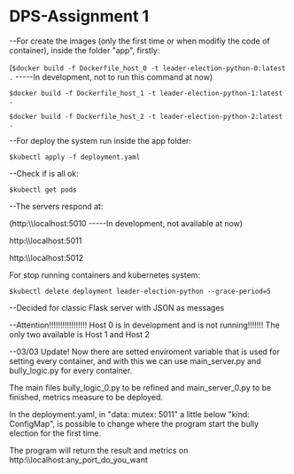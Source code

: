 # DPS-Assignment 1

--For create the images (only the first time or when modifiy the code of container), inside the folder "app", firstly:

(`$docker build -f Dockerfile_host_0 -t leader-election-python-0:latest .` -----In development, not to run this command at now)

`$docker build -f Dockerfile_host_1 -t leader-election-python-1:latest .`

`$docker build -f Dockerfile_host_2 -t leader-election-python-2:latest .`

--For deploy the system run inside the app folder:

`$kubectl apply -f deployment.yaml`

--Check if is all ok:

`$kubectl get pods`

--The servers respond at:

(http:\\\localhost:5010 -----In development, not available at now)

http:\\\localhost:5011

http:\\\localhost:5012

For stop running containers and kubernetes system:

`$kubectl delete deployment leader-election-python --grace-period=5`

--Decided for classic Flask server with JSON as messages

--Attention!!!!!!!!!!!!!!!!! Host 0 is in development and is not running!!!!!!! The only two available is Host 1 and Host 2

--03/03 Update! Now there are setted enviroment variable that is used for setting every container, and with this we can use      main_server.py and bully_logic.py for every container.

The main files bully_logic_0.py to be refined and main_server_0.py to be finished, metrics measure to be deployed.

In the deployment.yaml, in "data: mutex: 5011" a little below "kind: ConfigMap", is possible to change where the program start the bully election for the first time.

The program will return the result and metrics on http:\\\localhost:any_port_do_you_want




